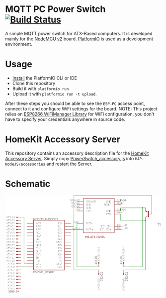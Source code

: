 # MQTT PC Power Switch [![Build Status](https://travis-ci.org/yowidin/mqtt-pc-power-switch.svg?branch=master)](https://travis-ci.org/yowidin/mqtt-pc-power-switch)
A simple MQTT power switch for ATX-Based computers. It is developed mainly for the [NodeMCU v2](https://en.wikipedia.org/wiki/NodeMCU) board.
[PlatformIO](http://platformio.org) is used as a development environment.

# Usage
- [Install](http://platformio.org/get-started) the PlatformIO CLI or IDE
- Clone this repository
- Build it with `platformio run`
- Upload it with `platformio run -t upload`.

After these steps you should be able to see the `ESP-PC` access point, connect to it and configure WiFi settings for the board.
NOTE: This project relies on [ESP8266 WiFiManager Library](https://github.com/tzapu/WiFiManager) for WiFi configuration, you don't  have to specify your credentials anywhere in source code.

# HomeKit Accessory Server
This repository contains an accessory description file for the [HomeKit Accessory Server](https://github.com/KhaosT/HAP-NodeJS).
Simply copy [PowerSwitch_accessory.js](extra/PowerSwitch_accessory.js) into `HAP-NodeJS/accessories` and restart the Server.

# Schematic
![Schematic diagram](https://raw.githubusercontent.com/yowidin/mqtt-pc-power-switch/master/doc/schematic.png)
